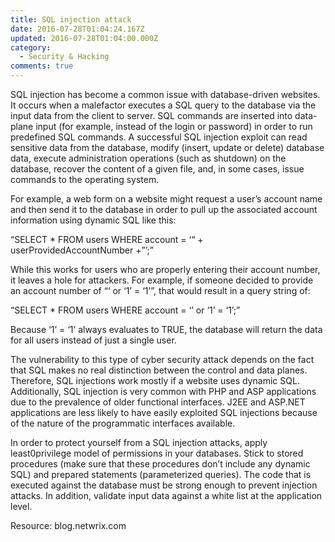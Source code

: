 ```yaml
---
title: SQL injection attack
date: 2016-07-28T01:04:24.167Z
updated: 2016-07-28T01:04:00.000Z
category:
  - Security & Hacking
comments: true
---
```

SQL injection has become a common issue with database-driven websites. It occurs when a malefactor executes a SQL query to the database via the input data from the client to server. SQL commands are inserted into data-plane input (for example, instead of the login or password) in order to run predefined SQL commands. A successful SQL injection exploit can read sensitive data from the database, modify (insert, update or delete) database data, execute administration operations (such as shutdown) on the database, recover the content of a given file, and, in some cases, issue commands to the operating system.

For example, a web form on a website might request a user’s account name and then send it to the database in order to pull up the associated account information using dynamic SQL like this:

“SELECT * FROM users WHERE account = ‘“ + userProvidedAccountNumber +”’;”

While this works for users who are properly entering their account number, it leaves a hole for attackers. For example, if someone decided to provide an account number of “‘ or ‘1’ = ‘1’”, that would result in a query string of:

“SELECT * FROM users WHERE account = ‘’ or ‘1’ = ‘1’;”

Because ‘1’ = ‘1’ always evaluates to TRUE, the database will return the data for all users instead of just a single user.

The vulnerability to this type of cyber security attack depends on the fact that SQL makes no real distinction between the control and data planes. Therefore, SQL injections work mostly if a website uses dynamic SQL. Additionally, SQL injection is very common with PHP and ASP applications due to the prevalence of older functional interfaces. J2EE and ASP.NET applications are less likely to have easily exploited SQL injections because of the nature of the programmatic interfaces available.

In order to protect yourself from a SQL injection attacks, apply least0privilege model of permissions in your databases. Stick to stored procedures (make sure that these procedures don’t include any dynamic SQL) and prepared statements (parameterized queries). The code that is executed against the database must be strong enough to prevent injection attacks. In addition, validate input data against a white list at the application level.

Resource: blog.netwrix.com
